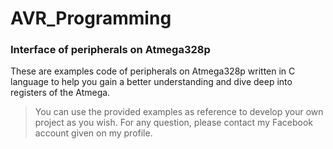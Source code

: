 # AVR_Programming
### Interface of peripherals on Atmega328p
These are examples code of peripherals on Atmega328p written in C language to help you gain a better understanding and dive deep into registers of the Atmega.
> You can use the provided examples as reference to develop your own project as you wish.
> For any question, please contact my Facebook account given on my profile.
